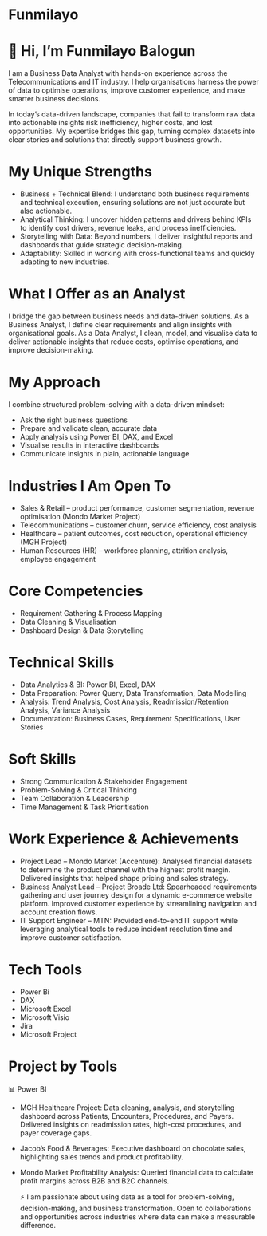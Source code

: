 # Funmilayo
# 👋 Hi, I’m Funmilayo Balogun

I am a Business Data Analyst with hands-on experience across the Telecommunications and IT industry. I help organisations harness the power of data to optimise operations, improve customer experience, and make smarter business decisions.

In today’s data-driven landscape, companies that fail to transform raw data into actionable insights risk inefficiency, higher costs, and lost opportunities.
My expertise bridges this gap, turning complex datasets into clear stories and solutions that directly support business growth.
           
# My Unique Strengths

* Business + Technical Blend: I understand both business requirements and technical execution, ensuring solutions are not just accurate but also actionable.
* Analytical Thinking: I uncover hidden patterns and drivers behind KPIs to identify cost drivers, revenue leaks, and process inefficiencies.
* Storytelling with Data: Beyond numbers, I deliver insightful reports and dashboards that guide strategic decision-making.
* Adaptability: Skilled in working with cross-functional teams and quickly adapting to new industries.
  
# What I Offer as an Analyst
I bridge the gap between business needs and data-driven solutions. 
As a Business Analyst, I define clear requirements and align insights with organisational goals. 
As a Data Analyst, I clean, model, and visualise data to deliver actionable insights that reduce costs, optimise operations, and improve decision-making.


# My Approach
I combine structured problem-solving with a data-driven mindset:
* Ask the right business questions
* Prepare and validate clean, accurate data
* Apply analysis using Power BI, DAX, and Excel
* Visualise results in interactive dashboards
* Communicate insights in plain, actionable language

# Industries I Am Open To
* Sales & Retail – product performance, customer segmentation, revenue optimisation (Mondo Market Project)
* Telecommunications – customer churn, service efficiency, cost analysis
* Healthcare – patient outcomes, cost reduction, operational efficiency (MGH Project)
* Human Resources (HR) – workforce planning, attrition analysis, employee engagement
  

# Core Competencies
* Requirement Gathering & Process Mapping
* Data Cleaning & Visualisation
* Dashboard Design & Data Storytelling

# Technical Skills
* Data Analytics & BI: Power BI, Excel, DAX
* Data Preparation: Power Query, Data Transformation, Data Modelling
* Analysis: Trend Analysis, Cost Analysis, Readmission/Retention Analysis, Variance Analysis
* Documentation: Business Cases, Requirement Specifications, User Stories

# Soft Skills
* Strong Communication & Stakeholder Engagement
* Problem-Solving & Critical Thinking
* Team Collaboration & Leadership
* Time Management & Task Prioritisation

# Work Experience & Achievements
* Project Lead – Mondo Market (Accenture): Analysed financial datasets to determine the product channel with the highest profit margin. Delivered insights that helped shape pricing and sales strategy.
* Business Analyst Lead – Project Broade Ltd: Spearheaded requirements gathering and user journey design for a dynamic e-commerce website platform. Improved customer experience by streamlining navigation and account creation flows.
* IT Support Engineer – MTN: Provided end-to-end IT support while leveraging analytical tools to reduce incident resolution time and improve customer satisfaction.

# Tech Tools
* Power Bi
* DAX
* Microsoft Excel
* Microsoft Visio
* Jira
* Microsoft Project

# Project by Tools

📊 Power BI
* MGH Healthcare Project: Data cleaning, analysis, and storytelling dashboard across Patients, Encounters, Procedures, and Payers. Delivered insights on readmission rates, high-cost procedures, and payer coverage gaps.
* Jacob’s Food & Beverages: Executive dashboard on chocolate sales, highlighting sales trends and product profitability.
* Mondo Market Profitability Analysis: Queried financial data to calculate profit margins across B2B and B2C channels.

  ⚡ I am passionate about using data as a tool for problem-solving, decision-making, and business transformation. Open to collaborations and opportunities across industries where data can make a measurable difference.




      



